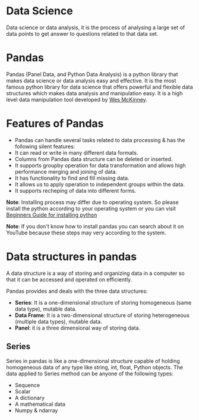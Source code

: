 # Data Science 
Data science or data analysis, it is the process of analysing a large set of data points to get answer to questions related to that data set.

# Pandas
Pandas (Panel Data, and Python Data Analysis) is a python library that makes data science or data analysis easy and effective. 
It is the most famous python library for data science that offers powerful and flexible data structures which makes data analysis and manipulation easy.
It is a high level data manipulation tool developed by [Wes McKinney](https://wesmckinney.com).

# Features of Pandas
- Pandas can handle several tasks related to data processing & has the following silent features:
- It can read or write in many different data formats.
- Columns from Pandas data structure can be deleted or inserted.
- It supports groupby operation for data transformation and allows high performance merging and joining of data.
- It has functionality to find and fill missing data.
- It allows us to apply operation to independent groups within the data.
- It supports recheping of data into different forms.

**Note**: Installing process may differ due to operating system. So please install the python according to your operating system or you can visit [Beginners Guide for installing python](https://wiki.python.org/moin/BeginnersGuide/Download)

**Note**: If you don't know how to install pandas you can search about it on YouTube because these steps may very according to the system.

# Data structures in pandas
A data structure is a way of storing and organizing data in a computer so that it can be accessed and operated on efficiently.

Pandas provides and deals with the three data structures:

- **Series**: It is a one-dimensional structure of storing homogeneous (same data type), mutable data.
- **Data Frame**: It is a two-dimensional structure of storing heterogeneous (multiple data types), mutable data.
- **Panel**: it is a three dimensional way of storing data. 

## Series
Series in pandas is like a one-dimensional structure capable of holding homogeneous data of any type like string, int, float, Python objects.
The data applied to Series method can be anyone of the following types:

- Sequence
- Scalar
- A dictionary
- A mathematical data
- Numpy & ndarray
